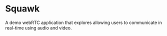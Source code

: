 # Squawk

A demo webRTC application that explores allowing users to communicate in real-time using audio and video.